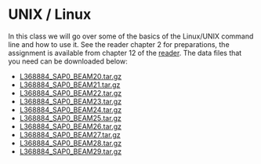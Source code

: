 # UNIX / Linux
In this class we will go over some of the basics of the Linux/UNIX command line
and how to use it. See the reader chapter 2 for preparations, the assignment is
available from chapter 12 of the
[reader](https://astro.mprog.nl/course/20%20Reader/10%20Reader/20160907-astroprog.pdf).
The data files that you need can be downloaded below:

* [L368884_SAP0_BEAM20.tar.gz](L368884_SAP0_BEAM20.tar.gz)
* [L368884_SAP0_BEAM21.tar.gz](L368884_SAP0_BEAM21.tar.gz)
* [L368884_SAP0_BEAM22.tar.gz](L368884_SAP0_BEAM22.tar.gz)
* [L368884_SAP0_BEAM23.tar.gz](L368884_SAP0_BEAM23.tar.gz)
* [L368884_SAP0_BEAM24.tar.gz](L368884_SAP0_BEAM24.tar.gz)
* [L368884_SAP0_BEAM25.tar.gz](L368884_SAP0_BEAM25.tar.gz)
* [L368884_SAP0_BEAM26.tar.gz](L368884_SAP0_BEAM26.tar.gz)
* [L368884_SAP0_BEAM27.tar.gz](L368884_SAP0_BEAM27.tar.gz)
* [L368884_SAP0_BEAM28.tar.gz](L368884_SAP0_BEAM28.tar.gz)
* [L368884_SAP0_BEAM29.tar.gz](L368884_SAP0_BEAM29.tar.gz)
